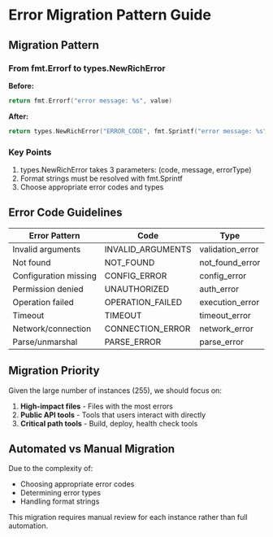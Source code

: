 # Error Migration Pattern Guide

## Migration Pattern

### From fmt.Errorf to types.NewRichError

**Before:**
```go
return fmt.Errorf("error message: %s", value)
```

**After:**
```go
return types.NewRichError("ERROR_CODE", fmt.Sprintf("error message: %s", value), "error_type")
```

### Key Points
1. types.NewRichError takes 3 parameters: (code, message, errorType)
2. Format strings must be resolved with fmt.Sprintf
3. Choose appropriate error codes and types

## Error Code Guidelines

| Error Pattern | Code | Type |
|--------------|------|------|
| Invalid arguments | INVALID_ARGUMENTS | validation_error |
| Not found | NOT_FOUND | not_found_error |
| Configuration missing | CONFIG_ERROR | config_error |
| Permission denied | UNAUTHORIZED | auth_error |
| Operation failed | OPERATION_FAILED | execution_error |
| Timeout | TIMEOUT | timeout_error |
| Network/connection | CONNECTION_ERROR | network_error |
| Parse/unmarshal | PARSE_ERROR | parse_error |

## Migration Priority

Given the large number of instances (255), we should focus on:

1. **High-impact files** - Files with the most errors
2. **Public API tools** - Tools that users interact with directly
3. **Critical path tools** - Build, deploy, health check tools

## Automated vs Manual Migration

Due to the complexity of:
- Choosing appropriate error codes
- Determining error types
- Handling format strings

This migration requires manual review for each instance rather than full automation.
